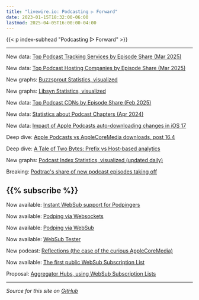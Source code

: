 ```yaml
---
title: "livewire.io: Podcasting ▷ Forward"
date: 2023-01-15T18:32:00-06:00
lastmod: 2025-04-05T16:00:00-04:00
---
```


{{< p index-subhead "Podcasting ▷ Forward" >}}

---

New data: [Top Podcast Tracking Services by Episode Share (Mar 2025)](/podcast-trackers-by-episode-share)

New data: [Top Podcast Hosting Companies by Episode Share (Mar 2025)](/podcast-hosts-by-episode-share)

New graphs: [Buzzsprout Statistics, visualized](/buzzsprout-stats-visualized)

New graphs: [Libsyn Statistics, visualized](/libsyn-stats-visualized)

New data: [Top Podcast CDNs by Episode Share (Feb 2025)](/podcast-cdns-by-episode-share)

New data: [Statistics about Podcast Chapters (Apr 2024)](/podcast-chapters-stats)

New data: [Impact of Apple Podcasts auto-downloading changes in iOS 17](/tracking-apple-podcasts-ios17-changes)

Deep dive: [Apple Podcasts vs AppleCoreMedia downloads, post 16.4](/apple-podcasts-vs-applecoremedia)

Deep dive: [A Tale of Two Bytes: Prefix vs Host-based analytics](/a-tale-of-two-bytes-prefix-vs-host-based-analytics)

New graphs: [Podcast Index Statistics, visualized (updated daily)](/podcast-index-stats-visualized)

Breaking: [Podtrac's share of new podcast episodes taking off](/podtrac-share-of-new-episodes-taking-off)

{{% subscribe %}}
---

Now available: [Instant WebSub support for Podpingers](/instant-websub-for-podpingers)

Now available: [Podping via Websockets](/podping-via-websockets)

Now available: [Podping via WebSub](/podping-via-websub)

Now available: [WebSub Tester](/websub-tester)

New podcast: [Reflections (the case of the curious AppleCoreMedia)](/new-podcast-reflections)

Now available: [The first public WebSub Subscription List](/first-public-subscription-list)

Proposal: [Aggregator Hubs, using WebSub Subscription Lists](/aggregator-hubs)

---

*Source for this site on [GitHub](https://github.com/skymethod/livewire-web)*
